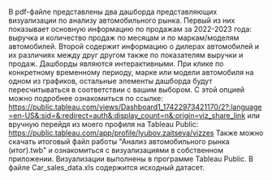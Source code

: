В pdf-файле представлены два дашборда представляющих визуализации по анализу автомобильного рынка. Первый из них показывает основную информацию по продажам за 2022-2023 года: выручка и количество продаж по месяцам и по маркам/моделям автомобилей. Второй содержит информацию о дилерах автомобилей и их различиях между друг другом также по показателям выручки и продаж.
Дашборды являются интерактивными. При клике по конкретному временному периоду, марке или модели автомобиля на одном из графиков, остальные элементы дашборда будут пересчитываться в соответствии с вашим выбором. С этой опцией можно подробнее ознакомиться по ссылке: https://public.tableau.com/views/Dashboard1_17422973421170/2?:language=en-US&:sid=&:redirect=auth&:display_count=n&:origin=viz_share_link или вручную перейдя из моего профиля на Tableau Public: https://public.tableau.com/app/profile/lyubov.zaitseva/vizzes
Также можно скачать итоговый файл работы "Анализ автомобильного рынка (итог).twb" и ознакомиться с визуализациями в собственном приложении.
Визуализации выполнены в программе Tableau Public.
В файле Car_sales_data.xls содержится исходный датасет.


